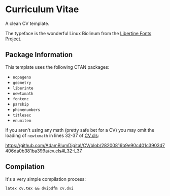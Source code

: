 # Curriculum Vitae

A clean CV template.


The typeface is the wonderful Linux Biolinum from the [Libertine Fonts Project](https://libertine-fonts.org).

## Package Information

This template uses the following CTAN packages:

- `nopageno`
- `geometry`
- `liberinte`
- `newtxmath`
- `fontenc`
- `parskip`
- `phonenumbers`
- `titlesec`
- `enumitem`

If you aren't using any math (pretty safe bet for a CV) you may omit the
loading of `newtxmath` in lines 32-37 of [CV.cls](cv.cls#L32-L37):

https://github.com/AdamBlumDigital/CV/blob/28200816b9e90c401c3903d7406da0b381ba399a/cv.cls#L32-L37

## Compilation

It's a very simple compilation process:

```
latex cv.tex && dvipdfm cv.dvi
```
